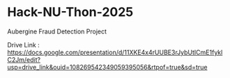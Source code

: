# Hack-NU-Thon-2025
Aubergine Fraud Detection Project


Drive Link : https://docs.google.com/presentation/d/11XKE4x4rUUBE3rJybUtICmE1fyklC2Jm/edit?usp=drive_link&ouid=108269542349059395056&rtpof=true&sd=true
